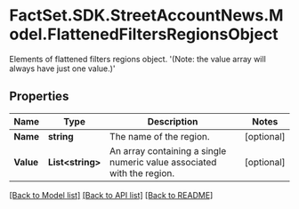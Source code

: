 # FactSet.SDK.StreetAccountNews.Model.FlattenedFiltersRegionsObject
Elements of flattened filters regions object.  '(Note: the value array will always have just one value.)' 

## Properties

Name | Type | Description | Notes
------------ | ------------- | ------------- | -------------
**Name** | **string** | The name of the region. | [optional] 
**Value** | **List&lt;string&gt;** | An array containing a single numeric value associated with the region. | [optional] 

[[Back to Model list]](../README.md#documentation-for-models) [[Back to API list]](../README.md#documentation-for-api-endpoints) [[Back to README]](../README.md)

